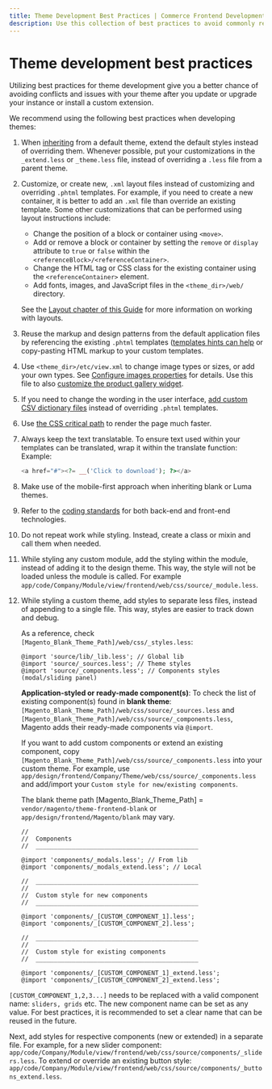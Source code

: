 ```yaml
---
title: Theme Development Best Practices | Commerce Frontend Development
description: Use this collection of best practices to avoid commonly reported issues in Adobe Commerce and Magento Open Source theme development.
---
```


# Theme development best practices

Utilizing best practices for theme development give you a better chance of avoiding conflicts and issues with your theme after you update or upgrade your instance or install a custom extension.

We recommend using the following best practices when developing themes:

1. When [inheriting](themes/inheritance.md) from a default theme, extend the default styles instead of overriding them.  Whenever possible, put your customizations in the `_extend.less` or `_theme.less` file, instead of overriding a `.less` file from a parent theme.
1. Customize, or create new, `.xml` layout files instead of customizing and overriding `.phtml` templates. For example, if you need to create a new container, it is better to add an `.xml` file than override an existing template. Some other customizations that can be performed using layout instructions include:

    *  Change the position of a block or container using `<move>`.
    *  Add or remove a block or container by setting the `remove` or `display` attribute to `true` or `false` within the `<referenceBlock>/<referenceContainer>`.
    *  Change the HTML tag or CSS class for the existing container using the `<referenceContainer>` element.
    *  Add fonts, images, and JavaScript files in the `<theme_dir>/web/` directory.

    See the [Layout chapter of this Guide](layouts/index.md) for more information on working with layouts.

1. Reuse the markup and design patterns from the default application files by referencing the existing `.phtml` templates ([templates hints can help](themes/debug.md#templates) or copy-pasting HTML markup to your custom templates.
1. Use `<theme_dir>/etc/view.xml` to change image types or sizes, or add your own types. See [Configure images properties](themes/configure.md) for details. Use this file to also [customize the product gallery widget](https://devdocs.magento.com/guides/v2.4/javascript-dev-guide/widgets/widget_gallery.html).
1. If you need to change the wording in the user interface, [add custom CSV dictionary files](translations/dictionary.md) instead of overriding `.phtml` templates.
1. Use [the CSS critical path](css/critical-path.md) to render the page much faster.
1. Always keep the text translatable. To ensure text used within your templates can be translated, wrap it within the translate function:
   Example:

   ```php
   <a href="#"><?= __('Click to download'); ?></a>
   ```

1. Make use of the mobile-first approach when inheriting blank or Luma themes.
1. Refer to the [coding standards](https://developer.adobe.com/commerce/php/coding-standards/) for both back-end and front-end technologies.
1. Do not repeat work while styling. Instead, create a class or mixin and call them when needed.
1. While styling any custom module, add the styling within the module, instead of adding it to the design theme. This way, the style will not be loaded unless the module is called. For example `app/code/Company/Module/view/frontend/web/css/source/_module.less`.
1. While styling a custom theme, add styles to separate less files, instead of appending to a single file. This way, styles are easier to track down and debug.

   As a reference, check `[Magento_Blank_Theme_Path]/web/css/_styles.less`:

   ```less
   @import 'source/lib/_lib.less'; // Global lib
   @import 'source/_sources.less'; // Theme styles
   @import 'source/_components.less'; // Components styles (modal/sliding panel)
   ```

   **Application-styled or ready-made component(s)**: To check the list of existing component(s) found in **blank theme**: `[Magento_Blank_Theme_Path]/web/css/source/_sources.less` and  `[Magento_Blank_Theme_Path]/web/css/source/_components.less`, Magento adds their ready-made components via `@import`.

    If you want to add custom components or extend an existing component, copy `[Magento_Blank_Theme_Path]/web/css/source/_components.less` into your custom theme. For example, use `app/design/frontend/Company/Theme/web/css/source/_components.less` and add/import your `Custom style for new/existing components`.

   The blank theme path [Magento_Blank_Theme_Path] = `vendor/magento/theme-frontend-blank` or `app/design/frontend/Magento/blank` may vary.

   ```less
   //
   //  Components
   //  _____________________________________________

   @import 'components/_modals.less'; // From lib
   @import 'components/_modals_extend.less'; // Local

   //  _____________________________________________
   //
   //  Custom style for new components
   //  _____________________________________________

   @import 'components/_[CUSTOM_COMPONENT_1].less';
   @import 'components/_[CUSTOM_COMPONENT_2].less';

   //  _____________________________________________
   //
   //  Custom style for existing components
   //  _____________________________________________

   @import 'components/_[CUSTOM_COMPONENT_1]_extend.less';
   @import 'components/_[CUSTOM_COMPONENT_2]_extend.less';

   ```

<InlineAlert variant="info" slots="text"/>

`[CUSTOM_COMPONENT_1,2,3...]` needs to be replaced with a valid component name: `sliders, grids` etc. The new component name can be set as any value. For best practices, it is recommended to set a clear name that can be reused in the future.

Next, add styles for respective components (new or extended) in a separate file.
For example, for a new slider component: `app/code/Company/Module/view/frontend/web/css/source/components/_sliders.less`.
To extend or override an existing button style: `app/code/Company/Module/view/frontend/web/css/source/components/_buttons_extend.less`.
